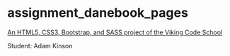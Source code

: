# assignment_danebook_pages

[An HTML5, CSS3, Bootstrap, and SASS project of the Viking Code School](http://www.vikingcodeschool.com)

Student: Adam Kinson